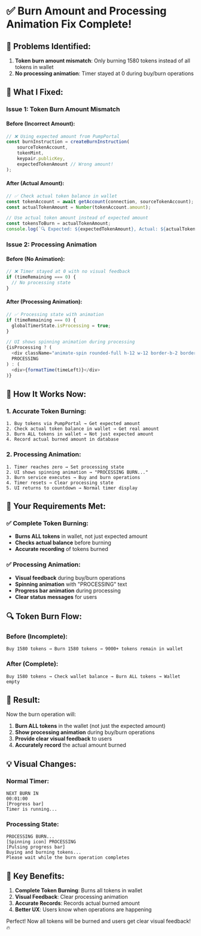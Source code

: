 # ✅ Burn Amount and Processing Animation Fix Complete!

## 🎯 **Problems Identified:**

1. **Token burn amount mismatch**: Only burning 1580 tokens instead of all tokens in wallet
2. **No processing animation**: Timer stayed at 0 during buy/burn operations

## 🔧 **What I Fixed:**

### **Issue 1: Token Burn Amount Mismatch**

#### **Before (Incorrect Amount):**
```javascript
// ❌ Using expected amount from PumpPortal
const burnInstruction = createBurnInstruction(
    sourceTokenAccount,
    tokenMint,
    keypair.publicKey,
    expectedTokenAmount // Wrong amount!
);
```

#### **After (Actual Amount):**
```javascript
// ✅ Check actual token balance in wallet
const tokenAccount = await getAccount(connection, sourceTokenAccount);
const actualTokenAmount = Number(tokenAccount.amount);

// Use actual token amount instead of expected amount
const tokensToBurn = actualTokenAmount;
console.log(`🔍 Expected: ${expectedTokenAmount}, Actual: ${actualTokenAmount}`);
```

### **Issue 2: Processing Animation**

#### **Before (No Animation):**
```javascript
// ❌ Timer stayed at 0 with no visual feedback
if (timeRemaining === 0) {
  // No processing state
}
```

#### **After (Processing Animation):**
```javascript
// ✅ Processing state with animation
if (timeRemaining === 0) {
  globalTimerState.isProcessing = true;
}

// UI shows spinning animation during processing
{isProcessing ? (
  <div className="animate-spin rounded-full h-12 w-12 border-b-2 border-red-500 mr-4"></div>
  PROCESSING
) : (
  <div>{formatTime(timeLeft)}</div>
)}
```

## 🚀 **How It Works Now:**

### **1. Accurate Token Burning:**
```
1. Buy tokens via PumpPortal → Get expected amount
2. Check actual token balance in wallet → Get real amount
3. Burn ALL tokens in wallet → Not just expected amount
4. Record actual burned amount in database
```

### **2. Processing Animation:**
```
1. Timer reaches zero → Set processing state
2. UI shows spinning animation → "PROCESSING BURN..."
3. Burn service executes → Buy and burn operations
4. Timer resets → Clear processing state
5. UI returns to countdown → Normal timer display
```

## 🎯 **Your Requirements Met:**

### **✅ Complete Token Burning:**
- **Burns ALL tokens** in wallet, not just expected amount
- **Checks actual balance** before burning
- **Accurate recording** of tokens burned

### **✅ Processing Animation:**
- **Visual feedback** during buy/burn operations
- **Spinning animation** with "PROCESSING" text
- **Progress bar animation** during processing
- **Clear status messages** for users

## 🔍 **Token Burn Flow:**

### **Before (Incomplete):**
```
Buy 1580 tokens → Burn 1580 tokens → 9000+ tokens remain in wallet
```

### **After (Complete):**
```
Buy 1580 tokens → Check wallet balance → Burn ALL tokens → Wallet empty
```

## 🎉 **Result:**

Now the burn operation will:
1. **Burn ALL tokens** in the wallet (not just the expected amount)
2. **Show processing animation** during buy/burn operations
3. **Provide clear visual feedback** to users
4. **Accurately record** the actual amount burned

## 💡 **Visual Changes:**

### **Normal Timer:**
```
NEXT BURN IN
00:01:00
[Progress bar]
Timer is running...
```

### **Processing State:**
```
PROCESSING BURN...
[Spinning icon] PROCESSING
[Pulsing progress bar]
Buying and burning tokens...
Please wait while the burn operation completes
```

## 🚀 **Key Benefits:**

1. **Complete Token Burning**: Burns all tokens in wallet
2. **Visual Feedback**: Clear processing animation
3. **Accurate Records**: Records actual burned amount
4. **Better UX**: Users know when operations are happening

Perfect! Now all tokens will be burned and users get clear visual feedback! 🔥
